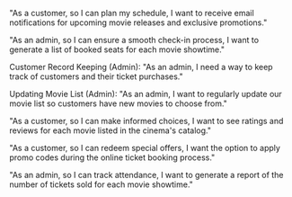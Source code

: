 "As a customer, so I can plan my schedule, I want to receive email notifications for upcoming movie releases and exclusive promotions."

"As an admin, so I can ensure a smooth check-in process, I want to generate a list of booked seats for each movie showtime."

Customer Record Keeping (Admin): "As an admin, I need a way to keep track of customers and their ticket purchases."

Updating Movie List (Admin): "As an admin, I want to regularly update our movie list so customers have new movies to choose from."

"As a customer, so I can make informed choices, I want to see ratings and reviews for each movie listed in the cinema's catalog."

"As a customer, so I can redeem special offers, I want the option to apply promo codes during the online ticket booking process."

"As an admin, so I can track attendance, I want to generate a report of the number of tickets sold for each movie showtime."
